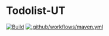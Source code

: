 # Todolist-UT

[![Build](https://github.com/AdrienRoux/Todolist-UT/actions/workflows/build.yml/badge.svg)](https://github.com/AdrienRoux/Todolist-UT/actions/workflows/build.yml)
[![.github/workflows/maven.yml](https://github.com/AdrienRoux/Todolist-UT/actions/workflows/maven.yml/badge.svg)](https://github.com/AdrienRoux/Todolist-UT/actions/workflows/maven.yml)
